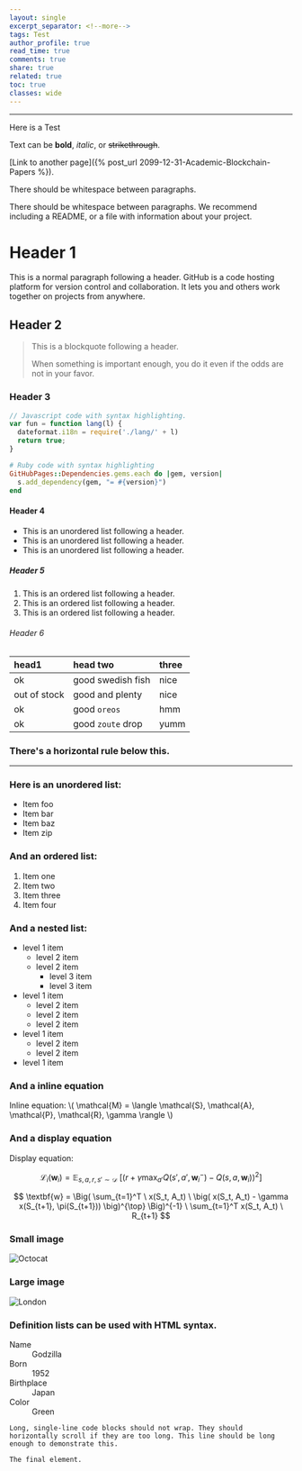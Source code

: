 ```yaml
---
layout: single
excerpt_separator: <!--more-->
tags: Test
author_profile: true
read_time: true
comments: true
share: true
related: true
toc: true
classes: wide
---
```


---

Here is a Test

<!--more-->

Text can be **bold**, _italic_, or ~~strikethrough~~.

[Link to another page]({% post_url 2099-12-31-Academic-Blockchain-Papers %}).

There should be whitespace between paragraphs.

There should be whitespace between paragraphs. We recommend including a README, or a file with information about your project.

# Header 1

This is a normal paragraph following a header. GitHub is a code hosting platform for version control and collaboration. It lets you and others work together on projects from anywhere.

## Header 2

> This is a blockquote following a header.
>
> When something is important enough, you do it even if the odds are not in your favor.

### Header 3

```js
// Javascript code with syntax highlighting.
var fun = function lang(l) {
  dateformat.i18n = require('./lang/' + l)
  return true;
}
```

```ruby
# Ruby code with syntax highlighting
GitHubPages::Dependencies.gems.each do |gem, version|
  s.add_dependency(gem, "= #{version}")
end
```

#### Header 4

*   This is an unordered list following a header.
*   This is an unordered list following a header.
*   This is an unordered list following a header.

##### Header 5

1.  This is an ordered list following a header.
2.  This is an ordered list following a header.
3.  This is an ordered list following a header.

###### Header 6

| head1        | head two          | three |
|:-------------|:------------------|:------|
| ok           | good swedish fish | nice  |
| out of stock | good and plenty   | nice  |
| ok           | good `oreos`      | hmm   |
| ok           | good `zoute` drop | yumm  |

### There's a horizontal rule below this.

* * *

### Here is an unordered list:

*   Item foo
*   Item bar
*   Item baz
*   Item zip

### And an ordered list:

1.  Item one
1.  Item two
1.  Item three
1.  Item four

### And a nested list:

- level 1 item
  - level 2 item
  - level 2 item
    - level 3 item
    - level 3 item
- level 1 item
  - level 2 item
  - level 2 item
  - level 2 item
- level 1 item
  - level 2 item
  - level 2 item
- level 1 item

### And a inline equation

Inline equation: \\( \mathcal{M} = \langle \mathcal{S}, \mathcal{A}, \mathcal{P}, \mathcal{R}, \gamma \rangle \\)

### And a display equation

Display equation: 

$$ \mathcal{L}_i(\textbf{w}_i) = \mathbb{E}_{s, a, r, s' \sim \mathcal{D}} \ \Big[ \big( r + \gamma \max_{a'} Q(s', a', \textbf{w}_i^-) - Q(s, a, \textbf{w}_i) \big) ^2 \Big] $$

$$ \textbf{w} = \Big( \sum_{t=1}^T \ x(S_t, A_t) \ \big( x(S_t, A_t) - \gamma x(S_{t+1}, \pi(S_{t+1})) \big)^{\top} \Big)^{-1} \ \sum_{t=1}^T x(S_t, A_t) \ R_{t+1} $$

### Small image

![Octocat](https://github.githubassets.com/images/icons/emoji/octocat.png)

### Large image

![London](https://images.pexels.com/photos/460672/pexels-photo-460672.jpeg)


### Definition lists can be used with HTML syntax.

<dl>
<dt>Name</dt>
<dd>Godzilla</dd>
<dt>Born</dt>
<dd>1952</dd>
<dt>Birthplace</dt>
<dd>Japan</dd>
<dt>Color</dt>
<dd>Green</dd>
</dl>

```
Long, single-line code blocks should not wrap. They should horizontally scroll if they are too long. This line should be long enough to demonstrate this.
```

```
The final element.
```